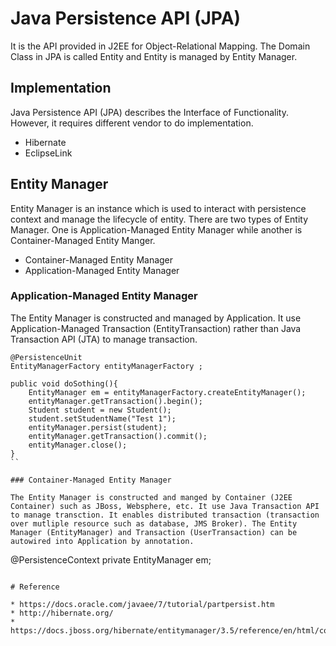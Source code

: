 # Java Persistence API (JPA)

It is the API provided in J2EE for Object-Relational Mapping. The Domain Class in JPA is called Entity and Entity is managed by Entity Manager.

## Implementation

Java Persistence API (JPA) describes the Interface of Functionality. However, it requires different vendor to do implementation. 
* Hibernate 
* EclipseLink

## Entity Manager

Entity Manager is an instance which is used to interact with persistence context and manage the lifecycle of entity. There are two types of Entity Manager. One is Application-Managed Entity Manager while another is Container-Managed Entity Manger.

* Container-Managed Entity Manager
* Application-Managed Entity Manager

### Application-Managed Entity Manager

The Entity Manager is constructed and managed by Application. It use Application-Managed Transaction (EntityTransaction) rather than Java Transaction API (JTA) to manage transaction.

```
@PersistenceUnit
EntityManagerFactory entityManagerFactory ;

public void doSothing(){
	EntityManager em = entityManagerFactory.createEntityManager();
	entityManager.getTransaction().begin();
	Student student = new Student();
	student.setStudentName("Test 1");
	entityManager.persist(student);
	entityManager.getTransaction().commit();
	entityManager.close();
}
``

### Container-Managed Entity Manager

The Entity Manager is constructed and manged by Container (J2EE Container) such as JBoss, Websphere, etc. It use Java Transaction API to manage transction. It enables distributed transaction (transaction over mutliple resource such as database, JMS Broker). The Entity Manager (EntityManager) and Transaction (UserTransaction) can be autowired into Application by annotation.

```
@PersistenceContext
private EntityManager em;
```

# Reference

* https://docs.oracle.com/javaee/7/tutorial/partpersist.htm
* http://hibernate.org/
* https://docs.jboss.org/hibernate/entitymanager/3.5/reference/en/html/configuration.html